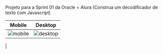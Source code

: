 Projeto para a Sprint 01 da Oracle + Alura (Construa um decodificador de texto com Javascript)

| Mobile  | Desktop |
| ------------- | ------------- |
| ![mobile](https://i.imgur.com/dToKdaW.png)  |  ![desktop](https://i.imgur.com/3aSJvjU.png)
  |

